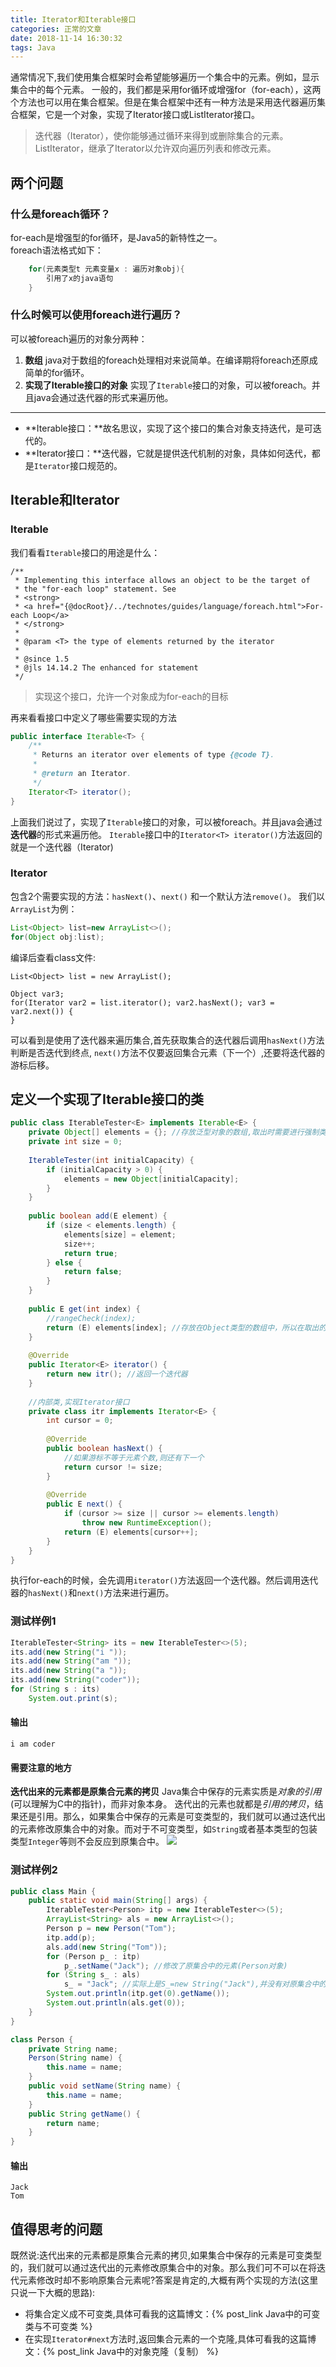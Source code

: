 ```yaml
---
title: Iterator和Iterable接口
categories: 正常的文章
date: 2018-11-14 16:30:32
tags: Java
---
```


通常情况下,我们使用集合框架时会希望能够遍历一个集合中的元素。例如，显示集合中的每个元素。
一般的，我们都是采用for循环或增强for（for-each），这两个方法也可以用在集合框架。但是在集合框架中还有一种方法是采用迭代器遍历集合框架，它是一个对象，实现了Iterator接口或ListIterator接口。

> 迭代器（Iterator），使你能够通过循环来得到或删除集合的元素。ListIterator，继承了Iterator以允许双向遍历列表和修改元素。

## 两个问题

### 什么是foreach循环？
for-each是增强型的for循环，是Java5的新特性之一。<br>foreach语法格式如下：
```java
    for(元素类型t 元素变量x : 遍历对象obj){
        引用了x的java语句
    }
```

### 什么时候可以使用foreach进行遍历？
可以被foreach遍历的对象分两种：
1. **数组**
java对于数组的foreach处理相对来说简单。在编译期将foreach还原成简单的for循环。
2. **实现了Iterable接口的对象**
实现了`Iterable`接口的对象，可以被foreach。并且java会通过迭代器的形式来遍历他。

----------

 - **Iterable接口：**故名思议，实现了这个接口的集合对象支持迭代，是可迭代的。
 - **Iterator接口：**迭代器，它就是提供迭代机制的对象，具体如何迭代，都是`Iterator`接口规范的。

## Iterable和Iterator

### Iterable
我们看看`Iterable`接口的用途是什么：
```doc
/**
 * Implementing this interface allows an object to be the target of
 * the "for-each loop" statement. See
 * <strong>
 * <a href="{@docRoot}/../technotes/guides/language/foreach.html">For-each Loop</a>
 * </strong>
 *
 * @param <T> the type of elements returned by the iterator
 *
 * @since 1.5
 * @jls 14.14.2 The enhanced for statement
 */
```
> 实现这个接口，允许一个对象成为for-each的目标

再来看看接口中定义了哪些需要实现的方法
```java Iterable.java
public interface Iterable<T> {
    /**
     * Returns an iterator over elements of type {@code T}.
     *
     * @return an Iterator.
     */
    Iterator<T> iterator();
}
```
上面我们说过了，实现了`Iterable`接口的对象，可以被foreach。并且java会通过**迭代器**的形式来遍历他。
`Iterable`接口中的`Iterator<T> iterator()`方法返回的就是一个迭代器（Iterator)

### Iterator
包含2个需要实现的方法：`hasNext()`、`next()` 和一个默认方法`remove()`。
我们以`ArrayList`为例：
```java
List<Object> list=new ArrayList<>();
for(Object obj:list);
```
编译后查看class文件:
```
List<Object> list = new ArrayList();

Object var3;
for(Iterator var2 = list.iterator(); var2.hasNext(); var3 = var2.next()) {
}
```
可以看到是使用了迭代器来遍历集合,首先获取集合的迭代器后调用`hasNext()`方法判断是否迭代到终点,
`next()`方法不仅要返回集合元素（下一个）,还要将迭代器的游标后移。

## 定义一个实现了Iterable接口的类
```java IterableTester.java
public class IterableTester<E> implements Iterable<E> {
	private Object[] elements = {}; //存放泛型对象的数组,取出时需要进行强制类型转换
	private int size = 0;
	
	IterableTester(int initialCapacity) {
		if (initialCapacity > 0) {
			elements = new Object[initialCapacity];
		}
	}
	
	public boolean add(E element) {
		if (size < elements.length) {
			elements[size] = element;
			size++;
			return true;
		} else {
			return false;
		}
	}
	
	public E get(int index) {
		//rangeCheck(index);
		return (E) elements[index]; //存放在Object类型的数组中，所以在取出的时候，需要进行强制类型转换。
	}
	
	@Override
	public Iterator<E> iterator() {
		return new itr(); //返回一个迭代器
	}
	
	//内部类,实现Iterator接口
	private class itr implements Iterator<E> {
		int cursor = 0;
		
		@Override
		public boolean hasNext() {
			//如果游标不等于元素个数,则还有下一个
			return cursor != size;
		}
		
		@Override
		public E next() {
			if (cursor >= size || cursor >= elements.length)
				throw new RuntimeException();
			return (E) elements[cursor++];
		}
	}
}
```
执行for-each的时候，会先调用`iterator()`方法返回一个迭代器。然后调用迭代器的`hasNext()`和`next()`方法来进行遍历。
### 测试样例1
```java
IterableTester<String> its = new IterableTester<>(5);
its.add(new String("i "));
its.add(new String("am "));
its.add(new String("a "));
its.add(new String("coder"));
for (String s : its)
    System.out.print(s);
```
#### 输出
`i am coder`

#### 需要注意的地方
**迭代出来的元素都是原集合元素的拷贝**
Java集合中保存的元素实质是*对象的引用*(可以理解为C中的指针)，而非对象本身。
迭代出的元素也就都是*引用的拷贝*，结果还是引用。那么，如果集合中保存的元素是可变类型的，我们就可以通过迭代出的元素修改原集合中的对象。而对于不可变类型，如`String`或者基本类型的包装类型`Integer`等则不会反应到原集合中。
![](https://i.loli.net/2020/03/09/qJawrHYBDdmz5G4.png)

### 测试样例2
```java
public class Main {
	public static void main(String[] args) {
		IterableTester<Person> itp = new IterableTester<>(5);
		ArrayList<String> als = new ArrayList<>();
		Person p = new Person("Tom");
		itp.add(p);
		als.add(new String("Tom"));
		for (Person p_ : itp)
			p_.setName("Jack"); //修改了原集合中的元素(Person对象)
		for (String s_ : als)
			s_ = "Jack"; //实际上是S_=new String("Jack"),并没有对原集合中的元素进行修改
		System.out.println(itp.get(0).getName());
		System.out.println(als.get(0));
	}
}

class Person {
	private String name;
	Person(String name) {
		this.name = name;
	}
	public void setName(String name) {
		this.name = name;
	}
	public String getName() {
		return name;
	}
}
```
#### 输出
```
Jack
Tom
```
## 值得思考的问题
既然说:迭代出来的元素都是原集合元素的拷贝,如果集合中保存的元素是可变类型的，我们就可以通过迭代出的元素修改原集合中的对象。那么我们可不可以在将迭代元素修改时却不影响原集合元素呢?答案是肯定的,大概有两个实现的方法(这里只说一下大概的思路):

 - 将集合定义成不可变类,具体可看我的这篇博文：{% post_link Java中的可变类与不可变类 %}
 - 在实现`Iterator#next`方法时,返回集合元素的一个克隆,具体可看我的这篇博文：{% post_link Java中的对象克隆（复制） %}
